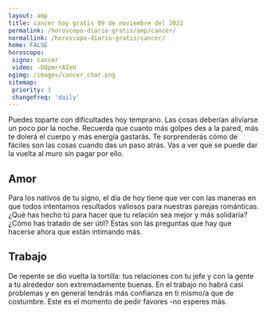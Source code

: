 ```yaml
---
layout: amp
title: cancer hoy gratis 09 de noviembre del 2022 
permalink: /horoscopo-diario-gratis/amp/cancer/
normallink: /horoscopo-diario-gratis/cancer/
home: FALSE
horoscopo:
 signo: cancer
 video: -DQpmrrAIeU
ogimg: /images/cancer_char.png
sitemap:
 priority: 1
 changefreq: 'daily'
---
```



Puedes toparte con dificultades hoy temprano. Las cosas deberían aliviarse un poco por la noche. Recuerda que cuanto más golpes des a la pared, más te dolerá el cuerpo y más energía gastarás. Te sorprenderás cómo de fáciles son las cosas cuando das un paso atrás. Vas a ver que se puede dar la vuelta al muro sin pagar por ello.

## Amor

Para los nativos de tu signo, el día de hoy tiene que ver con las maneras en que todos intentamos resultados valiosos para nuestras parejas románticas. ¿Qué has hecho tú para hacer que tu relación sea mejor y más solidaria? ¿Cómo has tratado de ser útil? Estas son las preguntas que hay que hacerse ahora que están intimando más.

## Trabajo

De repente se dio vuelta la tortilla: tus relaciones con tu jefe y con la gente a tu alrededor son extremadamente buenas. En el trabajo no habrá casi problemas y en general tendrás más confianza en ti mismo/a que de costumbre. Este es el momento de pedir favores -no esperes más.